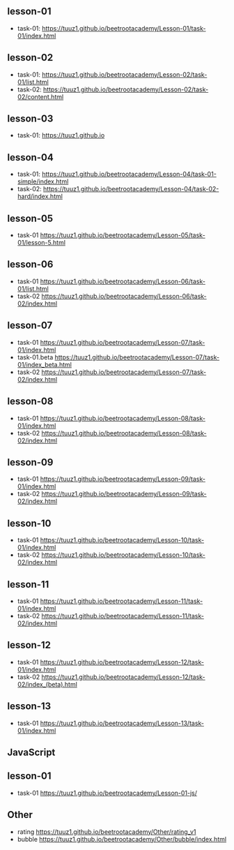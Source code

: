 ## lesson-01
* task-01:
https://tuuz1.github.io/beetrootacademy/Lesson-01/task-01/index.html

## lesson-02
* task-01:
https://tuuz1.github.io/beetrootacademy/Lesson-02/task-01/list.html
* task-02:
https://tuuz1.github.io/beetrootacademy/Lesson-02/task-02/content.html

## lesson-03
* task-01:
https://tuuz1.github.io

## lesson-04
* task-01:
https://tuuz1.github.io/beetrootacademy/Lesson-04/task-01-simple/index.html
* task-02:
https://tuuz1.github.io/beetrootacademy/Lesson-04/task-02-hard/index.html

## lesson-05
* task-01
https://tuuz1.github.io/beetrootacademy/Lesson-05/task-01/lesson-5.html

## lesson-06
* task-01
https://tuuz1.github.io/beetrootacademy/Lesson-06/task-01/list.html
* task-02
https://tuuz1.github.io/beetrootacademy/Lesson-06/task-02/index.html

## lesson-07
* task-01
https://tuuz1.github.io/beetrootacademy/Lesson-07/task-01/index.html
* task-01.beta
https://tuuz1.github.io/beetrootacademy/Lesson-07/task-01/index_beta.html
* task-02
https://tuuz1.github.io/beetrootacademy/Lesson-07/task-02/index.html

## lesson-08
* task-01
https://tuuz1.github.io/beetrootacademy/Lesson-08/task-01/index.html
* task-02
https://tuuz1.github.io/beetrootacademy/Lesson-08/task-02/index.html

## lesson-09
* task-01
https://tuuz1.github.io/beetrootacademy/Lesson-09/task-01/index.html
* task-02
https://tuuz1.github.io/beetrootacademy/Lesson-09/task-02/index.html

## lesson-10
* task-01
https://tuuz1.github.io/beetrootacademy/Lesson-10/task-01/index.html
* task-02
https://tuuz1.github.io/beetrootacademy/Lesson-10/task-02/index.html

## lesson-11
* task-01
https://tuuz1.github.io/beetrootacademy/Lesson-11/task-01/index.html
* task-02
https://tuuz1.github.io/beetrootacademy/Lesson-11/task-02/index.html

## lesson-12
* task-01
https://tuuz1.github.io/beetrootacademy/Lesson-12/task-01/index.html
* task-02
https://tuuz1.github.io/beetrootacademy/Lesson-12/task-02/index_(beta).html

## lesson-13
* task-01
https://tuuz1.github.io/beetrootacademy/Lesson-13/task-01/index.html

## JavaScript

## lesson-01
* task-01
https://tuuz1.github.io/beetrootacademy/Lesson-01-js/

## Other 
* rating
https://tuuz1.github.io/beetrootacademy/Other/rating_v1
* bubble
https://tuuz1.github.io/beetrootacademy/Other/bubble/index.html